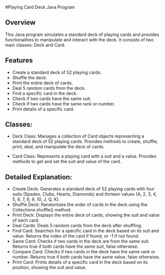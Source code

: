 #Playing Card Deck Java Program

## Overview
This Java program simulates a standard deck of playing cards and provides functionalities to manipulate and interact with the deck. It consists of two main classes: Deck and Card.

## Features
- Create a standard deck of 52 playing cards.
- Shuffle the deck.
- Print the entire deck of cards.
- Deal 5 random cards from the deck.
- Find a specific card in the deck.
- Check if two cards have the same suit.
- Check if two cards have the same rank or number.
- Print details of a specific card.

## Classes:

- Deck Class: Manages a collection of Card objects representing a standard deck of 52 playing cards.
Provides methods to create, shuffle, print, deal, and manipulate the deck of cards.

- Card Class: Represents a playing card with a suit and a value.
Provides methods to get and set the suit and value of the card.

## Detailed Explanation:

- Create Deck: Generates a standard deck of 52 playing cards with four suits (Spades, Clubs, Hearts, Diamonds) and thirteen values (A, 2, 3, 4, 5, 6, 7, 8, 9, 10, J, Q, K).
- Shuffle Deck: Randomizes the order of cards in the deck using the Collections.shuffle() method.
- Print Deck: Displays the entire deck of cards, showing the suit and value of each card.
- Deal Cards: Deals 5 random cards from the deck after shuffling.
- Find Card: Searches for a specific card in the deck based on its suit and value. Returns the index of the card if found, or -1 if not found.
- Same Card: Checks if two cards in the deck are from the same suit. Returns true if both cards have the same suit, false otherwise.
- Compare Card: Checks if two cards in the deck have the same rank or number. Returns true if both cards have the same value, false otherwise.
- Print Card: Prints details of a specific card in the deck based on its position, showing the suit and value.








